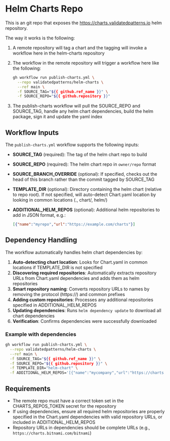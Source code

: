 # Helm Charts Repo

This is an git repo that exposes the <https://charts.validatedpatterns.io> helm
repository.

The way it works is the following:

1. A remote repository will tag a chart and the tagging will invoke a workflow here
   in the helm-charts repository
2. The workflow in the remote repository will trigger a workflow here like the following:

   ```bash
   gh workflow run publish-charts.yml \
     --repo validatedpatterns/helm-charts \
     --ref main \
     -f SOURCE_TAG="${{ github.ref_name }}" \
     -f SOURCE_REPO="${{ github.repository }}"
   ```

3. The publish-charts workflow will pull the SOURCE_REPO and SOURCE_TAG, handle any helm chart dependencies, build the helm package, sign it and update the yaml index

## Workflow Inputs

The `publish-charts.yml` workflow supports the following inputs:

- **SOURCE_TAG** (required): The tag of the helm chart repo to build
- **SOURCE_REPO** (required): The helm chart repo in `owner/repo` format
- **SOURCE_BRANCH_OVERRIDE** (optional): If specified, checks out the head of this branch rather than the commit tagged by SOURCE_TAG
- **TEMPLATE_DIR** (optional): Directory containing the helm chart (relative to repo root). If not specified, will auto-detect Chart.yaml location by looking in common locations (., chart/, helm/)
- **ADDITIONAL_HELM_REPOS** (optional): Additional helm repositories to add in JSON format, e.g.:

  ```json
  [{"name":"myrepo","url":"https://example.com/charts"}]
  ```

## Dependency Handling

The workflow automatically handles helm chart dependencies by:

1. **Auto-detecting chart location**: Looks for Chart.yaml in common locations if TEMPLATE_DIR is not specified
2. **Discovering required repositories**: Automatically extracts repository URLs from Chart.yaml dependencies and adds them as helm repositories
3. **Smart repository naming**: Converts repository URLs to names by removing the protocol (https://) and common prefixes
4. **Adding custom repositories**: Processes any additional repositories specified in ADDITIONAL_HELM_REPOS
5. **Updating dependencies**: Runs `helm dependency update` to download all chart dependencies
6. **Verification**: Confirms dependencies were successfully downloaded

### Example with dependencies

```bash
gh workflow run publish-charts.yml \
  --repo validatedpatterns/helm-charts \
  --ref main \
  -f SOURCE_TAG="${{ github.ref_name }}" \
  -f SOURCE_REPO="${{ github.repository }}" \
  -f TEMPLATE_DIR="helm-chart" \
  -f ADDITIONAL_HELM_REPOS='[{"name":"mycompany","url":"https://charts.mycompany.com"}]'
```

## Requirements

- The remote repo must have a correct token set in the CHARTS_REPOS_TOKEN secret for the repository
- If using dependencies, ensure all required helm repositories are properly specified in the Chart.yaml dependencies with valid repository URLs, or included in ADDITIONAL_HELM_REPOS
- Repository URLs in dependencies should be complete URLs (e.g., `https://charts.bitnami.com/bitnami`)
